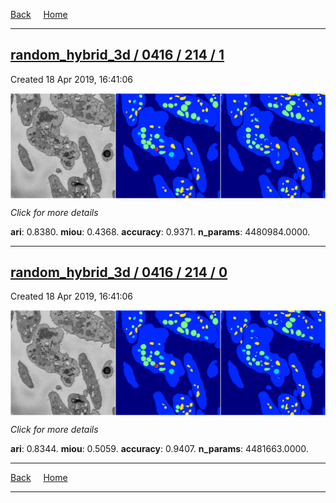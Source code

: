 
[Back](..)&nbsp;&nbsp;&nbsp;&nbsp;&nbsp;[Home](https://leapmanlab.github.io/snapshots)

---

<div class="summary"><a href="1"><h2>random_hybrid_3d / 0416 / 214 / 1</h2></a><p>Created 18 Apr 2019, 16:41:06
</p><a href="1"><img src="1/media/summary.png" align="center"></a><p>
<i>Click for more details</i>
</p></div>

**ari**: 0.8380. **miou**: 0.4368. **accuracy**: 0.9371. **n_params**: 4480984.0000. 

---

<div class="summary"><a href="0"><h2>random_hybrid_3d / 0416 / 214 / 0</h2></a><p>Created 18 Apr 2019, 16:41:06
</p><a href="0"><img src="0/media/summary.png" align="center"></a><p>
<i>Click for more details</i>
</p></div>

**ari**: 0.8344. **miou**: 0.5059. **accuracy**: 0.9407. **n_params**: 4481663.0000. 

---

[Back](..)&nbsp;&nbsp;&nbsp;&nbsp;&nbsp;[Home](https://leapmanlab.github.io/snapshots)

---